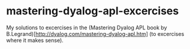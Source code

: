 # mastering-dyalog-apl-excercises
My solutions to excercises in the (Mastering Dyalog APL book by B.Legrand)[http://dyalog.com/mastering-dyalog-apl.htm]
(to excercises where it makes sense).
